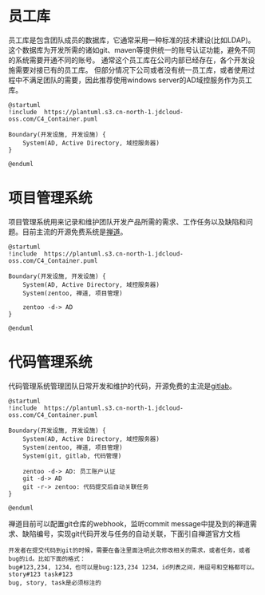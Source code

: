 # 员工库

员工库是包含团队成员的数据库，它通常采用一种标准的技术建设(比如LDAP)。这个数据库为开发所需的诸如git、maven等提供统一的账号认证功能，避免不同的系统需要开通不同的账号。
通常这个员工库在公司内部已经存在，各个开发设施需要对接已有的员工库。
但部分情况下公司或者没有统一员工库，或者使用过程中不满足团队的需要，因此推荐使用windows server的AD域控服务作为员工库。

```plantuml
@startuml
!include  https://plantuml.s3.cn-north-1.jdcloud-oss.com/C4_Container.puml

Boundary(开发设施, 开发设施) {
    System(AD, Active Directory, 域控服务器)
}

@enduml
```

# 项目管理系统

项目管理系统用来记录和维护团队开发产品所需的需求、工作任务以及缺陷和问题。目前主流的开源免费系统是[禅道](https://www.zentao.net/)。

```plantuml
@startuml
!include  https://plantuml.s3.cn-north-1.jdcloud-oss.com/C4_Container.puml

Boundary(开发设施, 开发设施) {
    System(AD, Active Directory, 域控服务器)
    System(zentoo, 禅道, 项目管理)
    
    zentoo -d-> AD
}

@enduml
```

# 代码管理系统

代码管理系统管理团队日常开发和维护的代码，开源免费的主流是[gitlab](https://about.gitlab.com/)。

```plantuml
@startuml
!include  https://plantuml.s3.cn-north-1.jdcloud-oss.com/C4_Container.puml

Boundary(开发设施, 开发设施) {
    System(AD, Active Directory, 域控服务器)
    System(zentoo, 禅道, 项目管理)
    System(git, gitlab, 代码管理)
    
    zentoo -d-> AD: 员工账户认证
    git -d-> AD
    git -r-> zentoo: 代码提交后自动关联任务
}

@enduml
```

禅道目前可以配置git仓库的webhook，监听commit message中提及到的禅道需求、缺陷编号，实现git代码开发与任务的自动关联，下面引自禅道官方文档


```text
开发者在提交代码到git的时候，需要在备注里面注明此次修改相关的需求，或者任务，或者bug的id。比如下面的格式：
bug#123,234, 1234，也可以是bug:123,234 1234，id列表之间，用逗号和空格都可以。
story#123 task#123
bug, story, task是必须标注的
```

